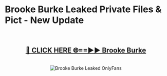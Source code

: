 # Brooke Burke Leaked Private Files & Pict - New Update
<br>
<div align="center">
<h2><a href="https://mediafilles.blogspot.com/?title=Brooke_Burke" rel="nofollow">🔴 CLICK HERE 🌐==►► Brooke Burke</a></h2>
<br>
<a href="https://mediafilles.blogspot.com/?title=Brooke_Burke" rel="nofollow" data-target="animated-image.originalLink"><img src="https://i.ibb.co.com/WyWwxjT/player-gif2.gif" alt="Brooke Burke Leaked OnlyFans" style="max-width: 100%; display: inline-block;" data-target="animated-image.originalImage"></a>
</div>
<br>
